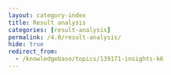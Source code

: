 ```yaml
---
layout: category-index
title: Result analysis
categories: [result-analysis]
permalink: /4.0/result-analysis/
hide: true
redirect_from:
  - /knowledgebase/topics/139171-insights-k6
---
```


